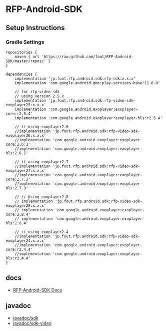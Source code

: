 # RFP-Android-SDK

## Setup Instructions

### Gradle Settings

```
repositories {
    maven { url 'https://raw.github.com/fout/RFP-Android-SDK/master/repos/' }
}
```

```
dependencies {
    implementation 'jp.fout.rfp.android.sdk:rfp-sdk:x.x.x'
    implementation 'com.google.android.gms:play-services-base:11.8.0'

    // for rfp-video-sdk
    // using version 2.5.x
    implementation 'jp.fout.rfp.android.sdk:rfp-video-sdk-exoplayer25:x.x.x'
    implementation 'com.google.android.exoplayer:exoplayer-core:r2.5.4'
    implementation 'com.google.android.exoplayer:exoplayer-hls:r2.5.4'

    // if using exoplayer2.6
    //implementation 'jp.fout.rfp.android.sdk:rfp-video-sdk-exoplayer26:x.x.x'
    //implementation 'com.google.android.exoplayer:exoplayer-core:2.6.1'
    //implementation 'com.google.android.exoplayer:exoplayer-hls:2.6.1'
    
    // if using exoplayer2.7
    //implementation 'jp.fout.rfp.android.sdk:rfp-video-sdk-exoplayer27:x.x.x'
    //implementation 'com.google.android.exoplayer:exoplayer-core:2.7.3'
    //implementation 'com.google.android.exoplayer:exoplayer-hls:2.7.3'
    
    // // Using exoplayer2.8
    // implementation 'jp.fout.rfp.android.sdk:rfp-video-sdk-exoplayer28:x.x.x'
    // implementation 'com.google.android.exoplayer:exoplayer-core:2.8.4'
    // implementation 'com.google.android.exoplayer:exoplayer-hls:2.8.4'

    // if using exoplayer2.4
    //implementation 'jp.fout.rfp.android.sdk:rfp-video-sdk-exoplayer24:x.x.x'
    //implementation 'com.google.android.exoplayer:exoplayer-core:r2.4.4'
    //implementation 'com.google.android.exoplayer:exoplayer-hls:r2.4.4'
}
```

## docs
- [RFP-Android-SDK Docs](https://fout.github.io/RFP-Android-SDK/)

## javadoc
- [javadoc/sdk](https://fout.github.io/RFP-Android-SDK/sdk/)
- [javadoc/sdk-video](https://fout.github.io/RFP-Android-SDK/sdk-video/)
